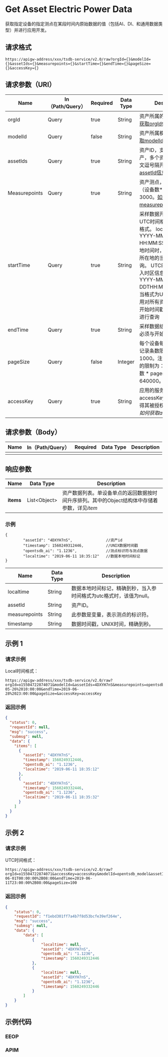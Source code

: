 # Get Asset Electric Power Data

获取指定设备的指定测点在某段时间内原始数据的值（包括AI、DI、和通用数据类型）并进行应用开发。

## 请求格式

```
https://apigw-address/xxx/tsdb-service/v2.0/raw?orgId={}&modelId={}&assetIds={}&measurepoints={}&startTime={}&endTime={}&pageSize={}&accessKey={}
```

## 请求参数（URI）

| Name          | In（Path/Query） | Required | Data Type | Description                                                                                                                                                                                                                                                                               |
|---------------|------------------|----------|-----------|-------------------------------------------------------------------------------------------------------------------------------------------------------------------------------------------------------------------------------------------------------------------------------------------|
| orgId         | Query            | true     | String    | 资产所属的组织ID。[如何获取orgId信息](#_如何获取orgId信息)                                                                                                                                                                                                                            |
| modelId       | Query            | false    | String    | 资产所属模型ID。[如何获取modelId信息](#_如何获取modeId信息)                                                                                                                                                                                                                           |
| assetIds      | Query            | true     | String    | 资产ID，支持查询多个资产，多个资产ID之间用英文逗号隔开。[如何获取assetId信息](#_如何获取assetId信息)>                                                                                                                                                                                  |
| Measurepoints | Query            | true     | String    | 资产测点，支持查询的（设备数*测点数）上限为3000。[如何获取measurepoints信息](#_如何获取measurepoints信息)>                                                                                                                                                                            |
| startTime     | Query            | true     | String    | 采样数据开始时间，支持UTC时间格式和local时间格式。 local时间格式为YYYY-MM-DD HH:MM:SS。当格式为本地时间时，应用按照设备所在地的当地时间进行查询。 UTC时间格式需要加入时区信息，例如：YYYY-MM-DDTHH:MM:SS+08:00；当格式为UTC格式时，应用对所有资产按照统一的开始时间戳和结束时间戳进行查询 |
| endTime       | Query            | true     | String    | 采样数据结束时间，格式必须与开始时间保持一致                                                                                                                                                                                                                                              |
| pageSize      | Query            | false    | Integer   | 每个设备每个测点的返回记录条数限制，默认值为1000。注：当前返回记录的限制为：（设备数 * 点数 * pagesize）≤ 640000。                                                                                                                                                                      |
| accessKey     | Query            | true     | String    | 应用的服务账号，应用以accessKey进行鉴权以获得其被授权访问的数据。*如何获取accessKey信息*                                                                                                            
## 请求参数（Body）
| Name | In（Path/Query） | Required | Data Type | Description |
|------|------------------|----------|-----------|-------------|
|      |                  |          |           |             |

## 响应参数

| Name  | Data Type      | Description               |
|-------|----------------|---------------------------|
| **items** | List\<Object> | 资产数据列表。单设备单点的返回数据按时间升序排列。其中的Object结构体中存储着参数，详见*item* |

### 示例

```
{
        "assetId": "4DXYH7nS",  			 //资产id
        "timestamp": 1560249312446,			 //UNIX数据时间戳
        "opentsdb_ai": "1.1236", 			 //测点标识符与测点数据
        "localtime": "2019-06-11 18:35:12"	 //数据本地时间标记
}
```

| Name        | Data Type | Description                            |
|---------------|-----------|--------------------------------------|
| localtime     | String    | 数据本地时间标记，精确到秒，当入参时间格式为utc格式时，该值为null。 |
| assetId       | String    | 资产ID。                                                            |
| measurepoints | String    | 此参数是变量，表示测点的标识符。                                    |
| timestamp     | String    | 数据时间戳，UNIX时间，精确到秒。                                    |



## 示例 1

### 请求示例
Local时间格式：
```
https://apigw-address/xxx/tsdb-service/v2.0/raw?orgId=o15504722874071&modelId=&assetIds=4DXYH7nS&measurepoints=opentsdb_ai&startTime=2019-05-26%2010:00:00&endTime=2019-06-28%2023:00:00&pageSize=&accessKey=accessKey
```

### 返回示例

```json
{
  "status": 0,
  "requestId": null,
  "msg": "success",
  "submsg": null,
  "data": {
    "items": [
      {
        "assetId": "4DXYH7nS",
        "timestamp": 1560249312446,
        "opentsdb_ai": "1.1236",
        "localtime": "2019-06-11 18:35:12"
      },
      {
        "assetId": "4DXYH7nS",
        "timestamp": 1560249332446,
        "opentsdb_ai": "1.1236",
        "localtime": "2019-06-11 18:35:32"
      }
    ]
  }
}
```


## 示例 2

### 请求示例
UTC时间格式：
```
https://apigw-address/xxx/tsdb-service/v2.0/raw?orgId=o15504722874071&accessKey=accessKey&modelId=opentsdb_model&assetIds=4DXYH7nS&measurepoints=opentsdb_di,opentsdb_ai,opentsdb_generic&startTime=2019-06-01T00:00:00%2B08:00&endTime=2019-06-11T23:00:00%2B08:00&pageSize=100
```

### 返回示例

```json
{
    "status": 0,
    "requestId": "f1ebd301ff7a4b7f8d53bcfe39ef264e",
    "msg": "success",
    "submsg": null,
    "data": {
        "data": [
            {
                "localtime": null,
                "assetId": "4DXYH7nS",
                "opentsdb_ai": "1.1236",
                "timestamp": 1560249312446
            },
            {
                "localtime": null,
                "assetId": "4DXYH7nS",
                "opentsdb_ai": "1.1236",
                "timestamp": 1560249332446
            }
        ]
    }
}
```

## 示例代码

### EEOP
[comment]: <> (code block)

### APIM
[comment]: <> (code block)
